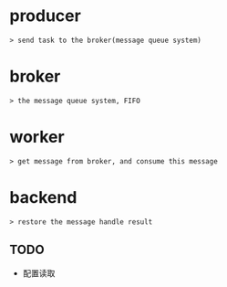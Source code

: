 # producer
    > send task to the broker(message queue system)
# broker
    > the message queue system, FIFO
# worker
    > get message from broker, and consume this message
# backend
    > restore the message handle result

## TODO
- 配置读取
